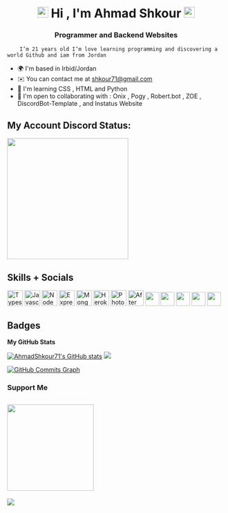 
<h1 align="center"><img src="https://media.giphy.com/media/hvRJCLFzcasrR4ia7z/giphy.gif" width="25px">  Hi , I'm Ahmad Shkour <img src="https://media.giphy.com/media/hvRJCLFzcasrR4ia7z/giphy.gif" width="25px"> </h1>
<h3 align="center">Programmer and Backend Websites</h3>

        I’m 21 years old I’m love learning programming and discovering a world Github and iam from Jordan
* 🌍  I'm based in Irbid/Jordan
* ✉️  You can contact me at [shkour71@gmail.com](mailto:shkour71@gmail.com)
* 🧠  I'm learning CSS , HTML and Python
* 🤝  I'm open to collaborating with : Onix , Pogy , Robert.bot , ZOE , DiscordBot-Template , and Instatus Website
 
## My Account Discord Status: 
 <img src="https://lanyard-profile-readme.vercel.app/api/685868171755913293?borderRadius=20px&hideBadges=false" height="280">
 
## Skills + Socials
<p align="left">
<a href="https://www.typescriptlang.org/" target="_blank" rel="noreferrer"><img src="https://raw.githubusercontent.com/danielcranney/readme-generator/main/public/icons/skills/typescript-colored.svg" width="36" height="36" alt="Typescript" /></a>
<a href="https://developer.mozilla.org/en-US/docs/Web/JavaScript" target="_blank" rel="noreferrer"><img src="https://raw.githubusercontent.com/danielcranney/readme-generator/main/public/icons/skills/javascript-colored.svg" width="36" height="36" alt="Javascript" /></a>
<a href="https://nodejs.org/en/" target="_blank" rel="noreferrer"><img src="https://raw.githubusercontent.com/danielcranney/readme-generator/main/public/icons/skills/nodejs-colored.svg" width="36" height="36" alt="NodeJS" /></a>
<a href="https://expressjs.com/" target="_blank" rel="noreferrer"><img src="https://raw.githubusercontent.com/danielcranney/readme-generator/main/public/icons/skills/express-colored.svg" width="36" height="36" alt="Express" /></a>
<a href="https://www.mongodb.com/" target="_blank" rel="noreferrer"><img src="https://raw.githubusercontent.com/danielcranney/readme-generator/main/public/icons/skills/mongodb-colored.svg" width="36" height="36" alt="MongoDB" /></a>
<a href="https://www.heroku.com/" target="_blank" rel="noreferrer"><img src="https://raw.githubusercontent.com/danielcranney/readme-generator/main/public/icons/skills/heroku-colored.svg" width="36" height="36" alt="Heroku" /></a>
<a href="https://www.adobe.com/uk/products/photoshop.html" target="_blank" rel="noreferrer"><img src="https://raw.githubusercontent.com/danielcranney/readme-generator/main/public/icons/skills/photoshop-colored.svg" width="36" height="36" alt="Photoshop" /></a>
<a href="https://www.adobe.com/uk/products/aftereffects.html" target="_blank" rel="noreferrer"><img src="https://raw.githubusercontent.com/danielcranney/readme-generator/main/public/icons/skills/aftereffects-colored.svg" width="36" height="36" alt="After Effects" /></a>
<a href="https://discord.com/users/685868171755913293" target="_blank" rel="noreferrer"><img src="https://raw.githubusercontent.com/danielcranney/readme-generator/main/public/icons/socials/discord.svg" width="32" height="32" /></a> <a href="https://www.facebook.com/Shkoor71" target="_blank" rel="noreferrer"><img src="https://raw.githubusercontent.com/danielcranney/readme-generator/main/public/icons/socials/facebook.svg" width="32" height="32" /></a> <a href="https://www.github.com/AhmadShkour71" target="_blank" rel="noreferrer"><img src="https://raw.githubusercontent.com/danielcranney/readme-generator/main/public/icons/socials/github.svg" width="32" height="32" /></a> <a href="http://www.instagram.com/shkour__71" target="_blank" rel="noreferrer"><img src="https://raw.githubusercontent.com/danielcranney/readme-generator/main/public/icons/socials/instagram.svg" width="32" height="32" /></a> <a href="https://www.twitter.com/Ahmad__Shkoor" target="_blank" rel="noreferrer"><img src="https://raw.githubusercontent.com/danielcranney/readme-generator/main/public/icons/socials/twitter.svg" width="32" height="32" /></a></p>

## Badges

<b>My GitHub Stats</b>
<p>
<a href="http://www.github.com/AhmadShkour71"><img src="https://github-readme-stats.vercel.app/api?username=AhmadShkour71&show_icons=true&hide=&count_private=true&title_color=3382ed&text_color=3382ed&icon_color=ef4444&bg_color=171717&hide_border=true&show_icons=true" alt="AhmadShkour71's GitHub stats" /></a>
<a href="http://www.github.com/AhmadShkour71"><img src="https://github-readme-streak-stats.herokuapp.com/?user=AhmadShkour71&stroke=3382ed&background=171717&ring=3382ed&fire=3382ed&currStreakNum=3382ed&currStreakLabel=3382ed&sideNums=3382ed&sideLabels=3382ed&dates=3382ed&hide_border=true" /></a>
</p>
<a href="http://www.github.com/AhmadShkour71"><img src="https://activity-graph.herokuapp.com/graph?username=AhmadShkour71&bg_color=171717&color=3382ed&line=ef4444&point=3382ed&area_color=171717&area=true&hide_border=true&custom_title=GitHub%20Commits%20Graph" alt="GitHub Commits Graph" /></a>

### Support Me

<a href="https://www.buymeacoffee.com/shkour71c"><img src="https://cdn.buymeacoffee.com/buttons/v2/default-yellow.png" width="200" /></a>
---
<img src="https://imgur.com/rilHVxA.png"/> 
